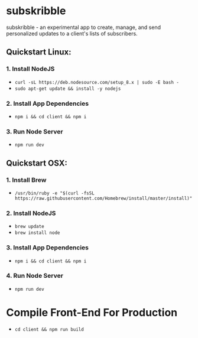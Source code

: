 # subskribble
subskribble - an experimental app to create, manage, and send personalized updates to a client's lists of subscribers.

## Quickstart Linux:

### 1. Install NodeJS

- `curl -sL https://deb.nodesource.com/setup_8.x | sudo -E bash -`
- `sudo apt-get update && install -y nodejs`

### 2. Install App Dependencies

- `npm i && cd client && npm i`

### 3. Run Node Server

- `npm run dev`


## Quickstart OSX:

### 1. Install Brew

- `/usr/bin/ruby -e "$(curl -fsSL https://raw.githubusercontent.com/Homebrew/install/master/install)"`

### 2. Install NodeJS

- `brew update`
- `brew install node`

### 3. Install App Dependencies

- `npm i && cd client && npm i`

### 4. Run Node Server

- `npm run dev`


# Compile Front-End For Production

- `cd client && npm run build`
